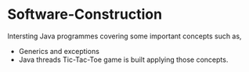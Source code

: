 # Software-Construction

Intersting Java programmes covering some important concepts such as,
- Generics and exceptions
- Java threads
Tic-Tac-Toe game is built applying those concepts.
